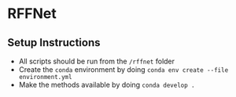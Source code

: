 # RFFNet

## Setup Instructions

* All scripts should be run from the `/rffnet` folder
* Create the `conda` environment by doing `conda env create --file environment.yml`
* Make the methods available by doing `conda develop .`
